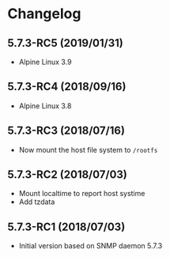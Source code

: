 # Changelog

## 5.7.3-RC5 (2019/01/31)

* Alpine Linux 3.9

## 5.7.3-RC4 (2018/09/16)

* Alpine Linux 3.8

## 5.7.3-RC3 (2018/07/16)

* Now mount the host file system to `/rootfs`

## 5.7.3-RC2 (2018/07/03)

* Mount localtime to report host systime
* Add tzdata

## 5.7.3-RC1 (2018/07/03)

* Initial version based on SNMP daemon 5.7.3
